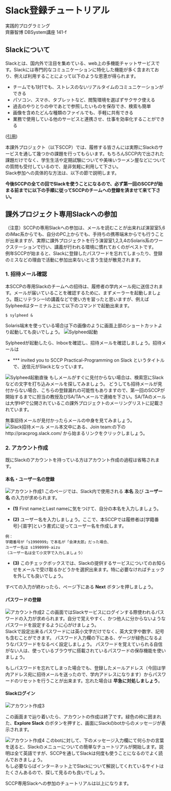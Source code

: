 # Slack登録チュートリアル  
実践的プログラミング  
齊藤智博 DBSystem講座 141-f

## Slackについて
Slackとは、国内外で注目を集めている、web上の多機能チャットサービスです。Slackには専門的なコミュニケーションに特化した機能が多く含まれており、例えば利用することによって以下のような恩恵が得られます。

- チームでも1対1でも、ストレスのないリアルタイムのコミュニケーションができる
- パソコン、スマホ、タブレットなど、閲覧環境を選ばずサクサク使える
- 過去のやりとりの中であとで参照したいものを保存でき、検索も簡単
- 画像を含めたどんな種類のファイルでも、手軽に共有できる
- 業務で使用している他のサービスと連携させ、仕事を効率化することができる

([引用](https://seleck.cc/note/seleck_howto/article/8))

本課外プロジェクト（以下SCCP）では、履修する皆さんには実際にSlackのサービスを通して幾つかの課題を行ってもらいます。もちろんSCCP内で出された課題だけでなく、学生生活や定期試験についてや美味いラーメン屋などについての質問も受付しているので、是非気軽に利用して下さい。  
Slack参加への具体的な方法は、以下の節で説明します。

**今後SCCPの全ての回でSlackを使うことになるので、必ず第一回のSCCPが始まる前までに以下の手順に従ってSCCPのチームへの登録を済ませて来て下さい。**

## 課外プロジェクト専用Slackへの参加
（注意）SCCPの専用Slackへの参加は、メールを読むことが出来れば演習室5,6のiMac系からでも、自分のPC上からでも、手持ちの携帯端末からでも行うことが出来ますが、実際に課外プロジェクトを行う演習室1,2,3,4のSolaris系のワークステーションで行い、講義が行われる環境に慣れておくのがベストです。  
例年SCCPが始まると、Slackに登録したパスワードを忘れてしまったり、登録のミスなどの理由で活動に参加出来ないと言う生徒が散見されます。

### 1. 招待メール確認
本SCCPの専用Slackのチームへの招待は、履修者の学内メール宛に送信されます。メールが届いていることを確認するために、まずメーラーを起動しましょう。既にリテラシーIの講義などで使い方を習ったと思いますが、例えばSylpheedはターミナル上にて以下のコマンドで起動出来ます。

```
$ sylpheed &
```

Solaris端末を使っている場合は下の画像のように画面上部のショートカットより起動しても良いでしょう。
![Sylpheed起動](./img/00.png)

Sylpheedが起動したら、Inboxを確認し、招待メールを確認しましょう。招待メールは

* \*\*\* invited you to SCCP Practical-Programming on Slack
というタイトルで、送信元がSlackとなっています。

![Sylpheed起動直後](./img/01re.png)
もしメールがすぐに見付からない場合は、検索窓にSlackなどの文字を打ち込みメールを探してみましょう。
どうしても招待メールが見付からない場合、こちらの登録漏れの可能性もありますので、第一回のSCCPが開始するまでに担当の教授及びSA/TAへメールで連絡を下さい。SA/TAのメールは大学HPで公開されているこの課外プロジェクトのメーリングリストに記載されています。

無事招待メールが見付かったらメールの中身を見てみましょう。
![Slack招待メール](./img/03.png)
メール本文中にある、Join team:の下のhttp://pracprog.slack.com/ から始まるリンクをクリックしましょう。

### 2. アカウント作成
既にSlackのアカウントを持っている方はアカウント作成の過程は省略されます。
#### 本名・ユーザー名の登録
![アカウント作成1](./img/04.png)
このページでは、Slack内で使用される **本名** 及び **ユーザー名** の入力が求められます。  
 - **(1)** First nameとLast nameに気をつけて、自分の本名を入力しましょう。

 - **(2)** ユーザー名を入力しましょう。ここで、本SCCPでは履修者は[学籍番号]-[苗字]という書式に従ってユーザー名を作成します。  

```
例：
学籍番号が「s1990999」で本名が「会津太郎」だった場合、
ユーザー名は s1990999-aizu
（ユーザー名は全て小文字で入力しましょう）
```

 - **(3)** このチェックボックスでは、Slackの提供するサービスについてのお知らせをメールで受け取るかどうかを選択出来ます。特に必要なければチェックを外しても良いでしょう。  

すべての入力が終わったら、ページ下にある **Next** ボタンを押しましょう。  

#### パスワードの登録
![アカウント作成2](./img/06.png)
この画面ではSlackサービスにログインする際使われるパスワードの入力が求められます。自分で覚えやすく、かつ他人に分からないようなパスワードを設定するように心がけましょう。  
Slackで設定出来るパスワードには英小文字だけでなく、英大文字や数字、記号も含むことができます。
パスワード入力欄の下にある、ゲージが緑色になるようなパスワードをなるべく設定しましょう。
パスワードを覚えていられる自信がない人は、使っているブラウザに搭載されているパスワードの保存機能を使いましょう。

もしパスワードを忘れてしまった場合でも、登録したメールアドレス（今回は学内アドレス宛に招待メールを送ったので、学内アドレスになります）からパスワードのリセットを行うことが出来ます。忘れた場合は **早急に対処しましょう**。

#### Slackログイン
![アカウント作成3](./img/07.png)

この画面まで辿り着いたら、アカウントの作成は終了です。緑色の枠に囲まれた、**Explore Slack** のボタンを押すと、画面にSlackのbotからのメッセージが表示されます。

![アカウント作成4](./img/08.png)
このbotに対して、下のメッセージ入力欄にて何らかの言葉を送ると、Slackのメニューについての簡単なチュートリアルが開始します。説明は全て英語ですが、SCCPを通してSlackは何度も使うことになるのでよく読んでおきましょう。  
もし必要ならばインターネット上でSlackについて解説してくれているサイトはたくさんあるので、探して見るのも良いでしょう。

SCCP専用Slackへの参加のチュートリアルは以上になります。
